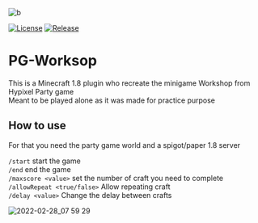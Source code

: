 ![b](https://user-images.githubusercontent.com/30992311/156935618-93128fdb-9ca5-4808-8d1c-28ecea97485e.png)

[![License](https://img.shields.io/github/license/Blackoutburst/PG-Worksop.svg)](LICENSE)
[![Release](https://img.shields.io/github/release/Blackoutburst/PG-Worksop.svg)](https://github.com/Blackoutburst/PG-Worksop/releases)

# PG-Worksop

This is a Minecraft 1.8 plugin who recreate the minigame Workshop from Hypixel Party game\
Meant to be played alone as it was made for practice purpose

## How to use
For that you need the party game world and a spigot/paper 1.8 server

`/start` start the game\
`/end` end the game\
`/maxscore <value>` set the number of craft you need to complete\
`/allowRepeat <true/false>` Allow repeating craft\
`/delay <value>` Change the delay between crafts

![2022-02-28_07 59 29](https://user-images.githubusercontent.com/30992311/155938377-0251a685-beba-48ee-85eb-227e4e9f9eca.png)
